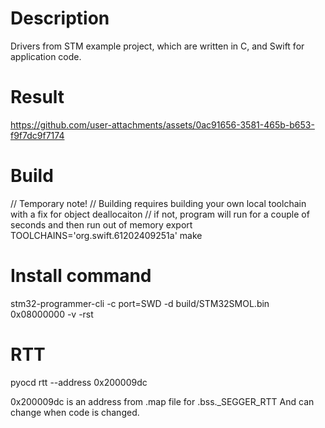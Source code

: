 # Description
Drivers from STM example project, which are written in C, and Swift for application code.

# Result
https://github.com/user-attachments/assets/0ac91656-3581-465b-b653-f9f7dc9f7174

# Build
// Temporary note!
// Building requires building your own local toolchain with a fix for object deallocaiton
// if not, program will run for a couple of seconds and then run out of memory
export TOOLCHAINS='org.swift.61202409251a'
make

# Install command
stm32-programmer-cli -c port=SWD -d build/STM32SMOL.bin 0x08000000 -v -rst

# RTT
pyocd rtt --address 0x200009dc

0x200009dc is an address from .map file for .bss._SEGGER_RTT
And can change when code is changed.
